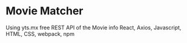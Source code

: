 # Movie Matcher

Using yts.mx free REST API of the Movie info
React, Axios, Javascript, HTML, CSS, webpack, npm
